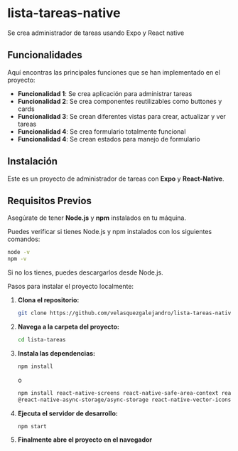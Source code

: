 # lista-tareas-native

Se crea administrador de tareas usando Expo y React native

## Funcionalidades

Aquí encontras las principales funciones que se han implementado en el proyecto:

- **Funcionalidad 1**: Se crea aplicación para administrar tareas
- **Funcionalidad 2**: Se crea componentes reutilizables como buttones y cards
- **Funcionalidad 3**: Se crean diferentes vistas para crear, actualizar y ver tareas
- **Funcionalidad 4**: Se crea formulario totalmente funcional
- **Funcionalidad 4**: Se crean estados para manejo de formulario

## Instalación

Este es un proyecto de administrador de tareas con **Expo** y **React-Native**.

## Requisitos Previos

Asegúrate de tener **Node.js** y **npm** instalados en tu máquina.

Puedes verificar si tienes Node.js y npm instalados con los siguientes comandos:

```bash
node -v
npm -v
```

Si no los tienes, puedes descargarlos desde Node.js.

Pasos para instalar el proyecto localmente:

1. **Clona el repositorio:**

   ```bash
   git clone https://github.com/velasquezgalejandro/lista-tareas-native
   ```

2. **Navega a la carpeta del proyecto:**

   ```bash
   cd lista-tareas
   ```

3. **Instala las dependencias:**

   ```bash
   npm install
   ```

   o

   ```bash
   npm install react-native-screens react-native-safe-area-context react-native-gesture-handler react-native-reanimated react-native-vector-icons react-native-masked-view/masked-view
   @react-native-async-storage/async-storage react-native-vector-icons
   ```

4. **Ejecuta el servidor de desarrollo:**

   ```bash
   npm start
   ```

5. **Finalmente abre el proyecto en el navegador**
